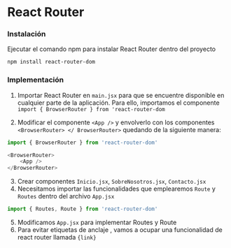 # React Router

### Instalación
Ejecutar el comando npm para instalar React Router dentro del proyecto
```sh
npm install react-router-dom
```

### Implementación
1. Importar React Router en `main.jsx` para que se encuentre disponible en cualquier parte de la aplicación.
Para ello, importamos el componente 
`import { BrowserRouter } from 'react-router-dom`

2. Modificar el componente `<App />` y envolverlo con los componentes `<BrowserRouter> </ BrowserRouter>` quedando de la siguiente manera:
```javascript
import { BrowserRouter } from 'react-router-dom'

<BrowserRouter>
    <App />
</BrowserRouter>
```
3. Crear componentes `Inicio.jsx`, `SobreNosotros.jsx`, `Contacto.jsx`
4. Necesitamos importar las funcionalidades que emplearemos `Route` y `Routes` dentro del archivo `App.jsx`
```javascript
import { Routes, Route } from 'react-router-dom'
```
5. Modificamos `App.jsx` para implementar Routes y Route
6. Para evitar etiquetas de anclaje <a></a>, vamos a ocupar una funcionalidad de react router llamada `{link}`

